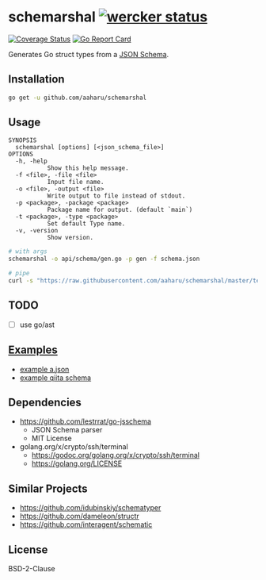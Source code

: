 # schemarshal [![wercker status](https://app.wercker.com/status/ebb1f8ec249177acd0d47bd8a6a59dd2/s/master "wercker status")](https://app.wercker.com/project/byKey/ebb1f8ec249177acd0d47bd8a6a59dd2)

[![Coverage Status](https://coveralls.io/repos/github/aaharu/schemarshal/badge.svg)](https://coveralls.io/github/aaharu/schemarshal)
[![Go Report Card](https://goreportcard.com/badge/github.com/aaharu/schemarshal)](https://goreportcard.com/report/github.com/aaharu/schemarshal)

Generates Go struct types from a [JSON Schema](http://json-schema.org/).

## Installation

```bash
go get -u github.com/aaharu/schemarshal
```

## Usage

```
SYNOPSIS
  schemarshal [options] [<json_schema_file>]
OPTIONS
  -h, -help
           Show this help message.
  -f <file>, -file <file>
           Input file name.
  -o <file>, -output <file>
           Write output to file instead of stdout.
  -p <package>, -package <package>
           Package name for output. (default `main`)
  -t <package>, -type <package>
           Set default Type name.
  -v, -version
           Show version.
```

```bash
# with args
schemarshal -o api/schema/gen.go -p gen -f schema.json

# pipe
curl -s "https://raw.githubusercontent.com/aaharu/schemarshal/master/test_data/disk.json" | schemarshal
```

## TODO

- [ ] use go/ast

## [Examples](examples.md)

- [example a.json](examples.md#ajson)
- [example qiita schema](examples.md#qiita-v2-schema)

## Dependencies

* https://github.com/lestrrat/go-jsschema
  - JSON Schema parser
  - MIT License
* golang.org/x/crypto/ssh/terminal
  - https://godoc.org/golang.org/x/crypto/ssh/terminal
  - https://golang.org/LICENSE

## Similar Projects

* https://github.com/idubinskiy/schematyper
* https://github.com/dameleon/structr
* https://github.com/interagent/schematic

## License

BSD-2-Clause
